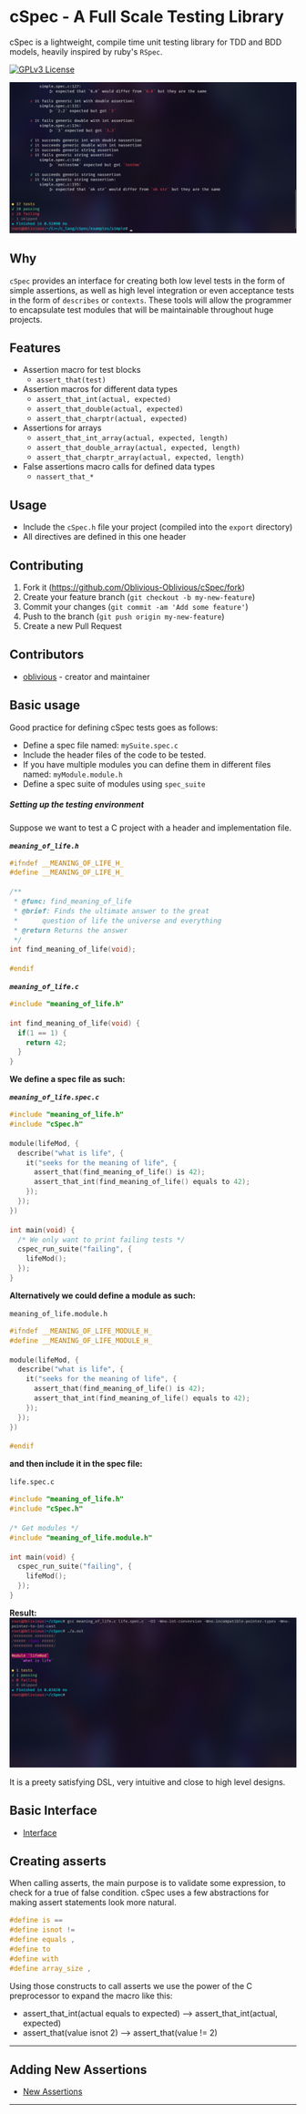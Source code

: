 # cSpec - A Full Scale Testing Library

cSpec is a lightweight, compile time unit testing library
for TDD and BDD models, heavily inspired by ruby's `RSpec`.

[![GPLv3 License](https://img.shields.io/badge/License-GPL%20v3-yellow.svg)](./COPYING)

![](https://github.com/Oblivious-Oblivious/cSpec/blob/master/images/simple_example.png)

## Why

`cSpec` provides an interface for creating both low level tests
in the form of simple assertions, as well as high level integration or even
acceptance tests in the form of `describes` or `contexts`. These tools will
allow the programmer to encapsulate test modules that will be maintainable
throughout huge projects.

## Features

- Assertion macro for test blocks
  - `assert_that(test)`
- Assertion macros for different data types
  - `assert_that_int(actual, expected)`
  - `assert_that_double(actual, expected)`
  - `assert_that_charptr(actual, expected)`
- Assertions for arrays
  - `assert_that_int_array(actual, expected, length)`
  - `assert_that_double_array(actual, expected, length)`
  - `assert_that_charptr_array(actual, expected, length)`
- False assertions macro calls for defined data types
  - `nassert_that_*`

## Usage

- Include the `cSpec.h` file your project (compiled into the `export` directory)
- All directives are defined in this one header

## Contributing

1. Fork it (<https://github.com/Oblivious-Oblivious/cSpec/fork>)
2. Create your feature branch (`git checkout -b my-new-feature`)
3. Commit your changes (`git commit -am 'Add some feature'`)
4. Push to the branch (`git push origin my-new-feature`)
5. Create a new Pull Request

## Contributors

- [oblivious](https://github.com/Oblivious-Oblivious) - creator and maintainer

## Basic usage

Good practice for defining cSpec tests goes as follows:

- Define a spec file named: `mySuite.spec.c`
- Include the header files of the code to be tested.
- If you have multiple modules you can define them in different files named: `myModule.module.h`
- Define a spec suite of modules using `spec_suite`

##### Setting up the testing environment

Suppose we want to test a C project with a header and implementation file.

**_`meaning_of_life.h`_**

```C
#ifndef __MEANING_OF_LIFE_H_
#define __MEANING_OF_LIFE_H_

/**
 * @func: find_meaning_of_life
 * @brief: Finds the ultimate answer to the great
 *      question of life the universe and everything
 * @return Returns the answer
 */
int find_meaning_of_life(void);

#endif
```

**_`meaning_of_life.c`_**

```C
#include "meaning_of_life.h"

int find_meaning_of_life(void) {
  if(1 == 1) {
    return 42;
  }
}
```

**We define a spec file as such:**

**_`meaning_of_life.spec.c`_**

```C
#include "meaning_of_life.h"
#include "cSpec.h"

module(lifeMod, {
  describe("what is life", {
    it("seeks for the meaning of life", {
      assert_that(find_meaning_of_life() is 42);
      assert_that_int(find_meaning_of_life() equals to 42);
    });
  });
})

int main(void) {
  /* We only want to print failing tests */
  cspec_run_suite("failing", {
    lifeMod();
  });
}
```

**Alternatively we could define a module as such:**

`meaning_of_life.module.h`

```C
#ifndef __MEANING_OF_LIFE_MODULE_H_
#define __MEANING_OF_LIFE_MODULE_H_

module(lifeMod, {
  describe("what is life", {
    it("seeks for the meaning of life", {
      assert_that(find_meaning_of_life() is 42);
      assert_that_int(find_meaning_of_life() equals to 42);
    });
  });
})

#endif
```

**and then include it in the spec file:**

`life.spec.c`

```C
#include "meaning_of_life.h"
#include "cSpec.h"

/* Get modules */
#include "meaning_of_life.module.h"

int main(void) {
  cspec_run_suite("failing", {
    lifeMod();
  });
}
```

**Result:**
![](https://github.com/Oblivious-Oblivious/cSpec/blob/master/images/meaning_of_life_example.png)

It is a preety satisfying DSL, very intuitive and close to high level designs.

## Basic Interface

- [Interface](https://github.com/Oblivious-Oblivious/cSpec/blob/master/documentation/Basic%20Interface.md)

## Creating asserts

When calling asserts, the main purpose is to validate some expression,
to check for a true of false condition. cSpec uses a few
abstractions for making assert statements look more natural.

```C
#define is ==
#define isnot !=
#define equals ,
#define to
#define with
#define array_size ,
```

Using those constructs to call asserts we use the power of the C preprocessor to expand the macro like this:

- assert_that_int(actual equals to expected) --> assert_that_int(actual, expected)
- assert_that(value isnot 2) --> assert_that(value != 2)

---

## Adding New Assertions

- [New Assertions](https://github.com/Oblivious-Oblivious/cSpec/blob/master/documentation/Adding%20New%20Assertions.md)

---
